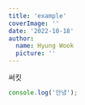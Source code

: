 ```yaml
---
title: 'example'
coverImage: ''
date: '2022-10-18'
author:
  name: Hyung Wook
  picture: ''
---
```


써킷

```js
console.log('안녕');
```

